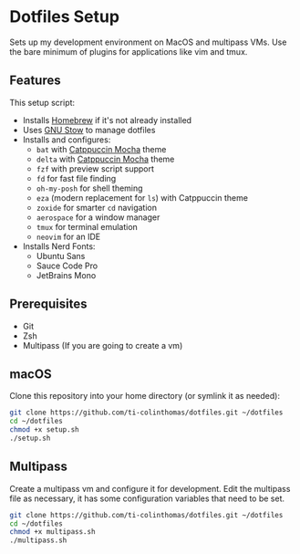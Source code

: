 # Dotfiles Setup

Sets up my development environment on MacOS and multipass VMs.
Use the bare minimum of plugins for applications like vim and tmux.

## Features

This setup script:

- Installs [Homebrew](https://brew.sh/) if it's not already installed
- Uses [GNU Stow](https://www.gnu.org/software/stow/) to manage dotfiles
- Installs and configures:
  - `bat` with [Catppuccin Mocha](https://github.com/catppuccin/bat) theme
  - `delta` with [Catppuccin Mocha](https://github.com/catppuccin/delta) theme
  - `fzf` with preview script support
  - `fd` for fast file finding
  - `oh-my-posh` for shell theming
  - `eza` (modern replacement for `ls`) with Catppuccin theme
  - `zoxide` for smarter `cd` navigation
  - `aerospace` for a window manager
  - `tmux` for terminal emulation
  - `neovim` for an IDE
- Installs Nerd Fonts:
  - Ubuntu Sans
  - Sauce Code Pro
  - JetBrains Mono

## Prerequisites

- Git
- Zsh
- Multipass (If you are going to create a vm)

## macOS

Clone this repository into your home directory (or symlink it as needed):

```bash
git clone https://github.com/ti-colinthomas/dotfiles.git ~/dotfiles
cd ~/dotfiles
chmod +x setup.sh
./setup.sh
```

## Multipass

Create a multipass vm and configure it for development. Edit the multipass file as necessary, it has some configuration variables that need to be set.

```bash
git clone https://github.com/ti-colinthomas/dotfiles.git ~/dotfiles
cd ~/dotfiles
chmod +x multipass.sh
./multipass.sh
```
